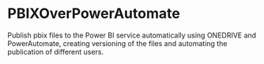 # PBIXOverPowerAutomate
Publish pbix files to the Power BI service automatically using ONEDRIVE and PowerAutomate, creating versioning of the files and automating the publication of different users.
